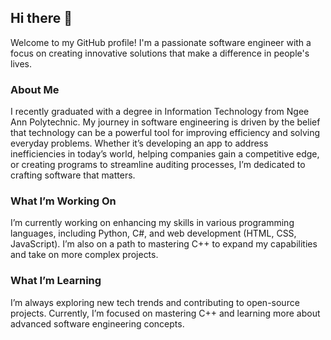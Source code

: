 ## Hi there 👋

Welcome to my GitHub profile! I'm a passionate software engineer with a focus on creating innovative solutions that make a difference in people's lives. 

### About Me

I recently graduated with a degree in Information Technology from Ngee Ann Polytechnic. My journey in software engineering is driven by the belief that technology can be a powerful tool for improving efficiency and solving everyday problems. Whether it’s developing an app to address inefficiencies in today’s world, helping companies gain a competitive edge, or creating programs to streamline auditing processes, I’m dedicated to crafting software that matters.

### What I’m Working On

I’m currently working on enhancing my skills in various programming languages, including Python, C#, and web development (HTML, CSS, JavaScript). I’m also on a path to mastering C++ to expand my capabilities and take on more complex projects.

### What I’m Learning

I’m always exploring new tech trends and contributing to open-source projects. Currently, I’m focused on mastering C++ and learning more about advanced software engineering concepts.

